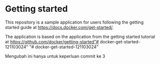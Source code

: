 # Getting started

This repository is a sample application for users following the getting started guide at https://docs.docker.com/get-started/.

The application is based on the application from the getting started tutorial at https://github.com/docker/getting-started"# docker-get-started-121103024" 
"# docker-get-started-121103024" 

Mengubah ini hanya untuk keperluan commit ke 3